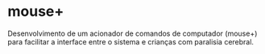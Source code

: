 # mouse+
Desenvolvimento de um acionador de comandos de computador (mouse+) para facilitar a interface entre o sistema e crianças com paralisia cerebral.

